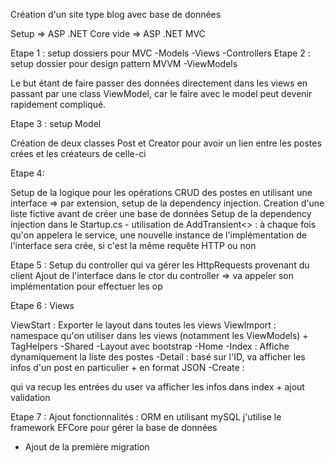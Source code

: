 ﻿Création d'un site type blog avec base de données

Setup => ASP .NET Core vide => ASP .NET MVC

Etape 1 : setup dossiers pour MVC 
	-Models
	-Views
	-Controllers
Etape 2 : setup dossier pour design pattern MVVM
	-ViewModels

Le but étant de faire passer des données directement dans les views en passant par une class ViewModel,
car le faire avec le model peut devenir rapidement compliqué.

Etape 3 : setup Model

Création de deux classes Post et Creator pour avoir un lien entre les postes crées et les créateurs de celle-ci

Etape 4:

Setup de la logique pour les opérations CRUD des postes en utilisant une interface => par extension, setup de la dependency injection.
Creation d'une liste fictive avant de créer une base de données
Setup de la dependency injection dans le Startup.cs 
	- utilisation de AddTransient<> : à chaque fois qu'on appelera le service, une nouvelle instance de l'implémentation de l'interface sera crée, si c'est la même requête HTTP ou non
	

Etape 5 : 
Setup du controller qui va gérer les HttpRequests provenant du client
Ajout de l'interface dans le ctor du controller => va appeler son implémentation pour effectuer les op

Etape 6 : Views

ViewStart : Exporter le layout dans toutes les views
ViewImport : namespace qu'on utiliser dans les views (notamment les ViewModels) + TagHelpers
	-Shared 
		-Layout avec bootstrap
	-Home
		-Index : Affiche dynamiquement la liste des postes
		-Detail : basé sur l'ID, va afficher les infos d'un post en particulier + en format JSON
		-Create : <Form> qui va recup les entrées du user va afficher les infos dans index + ajout validation

Etape 7 : Ajout fonctionnalités : ORM en utilisant mySQL
	j'utilise le framework EFCore pour gérer la base de données
- Ajout de la première migration